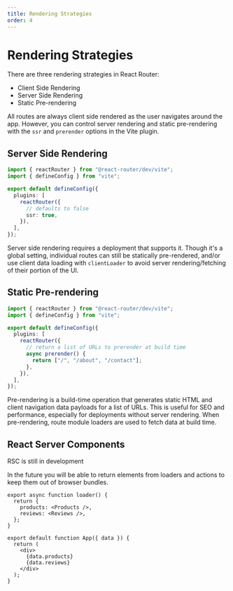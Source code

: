 ```yaml
---
title: Rendering Strategies
order: 4
---
```


# Rendering Strategies

There are three rendering strategies in React Router:

- Client Side Rendering
- Server Side Rendering
- Static Pre-rendering

All routes are always client side rendered as the user navigates around the app. However, you can control server rendering and static pre-rendering with the `ssr` and `prerender` options in the Vite plugin.

## Server Side Rendering

```ts filename=vite.config.ts
import { reactRouter } from "@react-router/dev/vite";
import { defineConfig } from "vite";

export default defineConfig({
  plugins: [
    reactRouter({
      // defaults to false
      ssr: true,
    }),
  ],
});
```

Server side rendering requires a deployment that supports it. Though it's a global setting, individual routes can still be statically pre-rendered, and/or use client data loading with `clientLoader` to avoid server rendering/fetching of their portion of the UI.

## Static Pre-rendering

```ts filename=vite.config.ts
import { reactRouter } from "@react-router/dev/vite";
import { defineConfig } from "vite";

export default defineConfig({
  plugins: [
    reactRouter({
      // return a list of URLs to prerender at build time
      async prerender() {
        return ["/", "/about", "/contact"];
      },
    }),
  ],
});
```

Pre-rendering is a build-time operation that generates static HTML and client navigation data payloads for a list of URLs. This is useful for SEO and performance, especially for deployments without server rendering. When pre-rendering, route module loaders are used to fetch data at build time.

## React Server Components

<docs-warning>RSC is still in development</docs-warning>

In the future you will be able to return elements from loaders and actions to keep them out of browser bundles.

```tsx
export async function loader() {
  return {
    products: <Products />,
    reviews: <Reviews />,
  };
}

export default function App({ data }) {
  return (
    <div>
      {data.products}
      {data.reviews}
    </div>
  );
}
```
